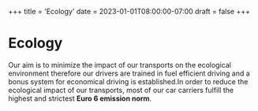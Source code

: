 +++
title = 'Ecology'
date = 2023-01-01T08:00:00-07:00
draft = false
+++

# Ecology

Our aim is to minimize the impact of our transports on the ecological environment therefore our drivers are trained in fuel efficient driving and a bonus system for economical driving is established.In order to reduce the ecological impact of our transports, most of our car carriers fulfill the highest and strictest **Euro 6 emission norm**.

